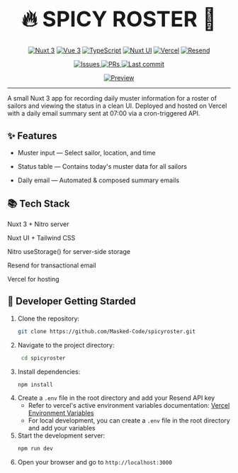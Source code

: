 <h1 align="center" style="font-size: 3rem;">🔥 SPICY ROSTER 📃</h1>

<p align="center">
  <a href="https://nuxt.com"><img alt="Nuxt 3" src="https://img.shields.io/badge/Nuxt-3-00DC82?logo=nuxt.js&logoColor=white"></a>
  <a href="https://vuejs.org/"><img alt="Vue 3" src="https://img.shields.io/badge/Vue-3-42b883?logo=vue.js&logoColor=white"></a>
  <a href="https://www.typescriptlang.org/"><img alt="TypeScript" src="https://img.shields.io/badge/TypeScript-5-3178C6?logo=typescript&logoColor=white"></a>
  <a href="https://ui.nuxt.com/"><img alt="Nuxt UI" src="https://img.shields.io/badge/Nuxt%20UI-%20-0EA5E9?logo=tailwindcss&logoColor=white"></a>
  <a href="https://vercel.com/"><img alt="Vercel" src="https://img.shields.io/badge/Deploy-Vercel-000000?logo=vercel&logoColor=white"></a>
  <a href="https://resend.com/"><img alt="Resend" src="https://img.shields.io/badge/Email-Resend-FF4A4A?logo=resend&logoColor=white"></a>
</p>

<p align="center">
  <a href="https://github.com/Masked-Code/spicyroster/issues">
    <img alt="Issues" src="https://img.shields.io/github/issues/Masked-Code/spicyroster">
  </a>
  <a href="https://github.com/Masked-Code/spicyroster/pulls">
    <img alt="PRs" src="https://img.shields.io/badge/PRs-welcome-brightgreen.svg">
  </a>
  <a href="https://github.com/Masked-Code/spicyroster/commits/main">
    <img alt="Last commit" src="https://img.shields.io/github/last-commit/Masked-Code/spicyroster">
  </a>
</p>

<p align="center">
  <a href="https://spicyroster.vercel.app/">
    <img alt="Preview" src="https://img.shields.io/badge/Preview-Live-000000?logo=vercel&logoColor=white">
  </a>
</p>

---

A small Nuxt 3 app for recording daily muster information for a roster of sailors and viewing the status in a clean UI. Deployed and hosted on Vercel with a daily email summary sent at 07:00 via a cron-triggered API.

## ✨ Features
- Muster input — Select sailor, location, and time

- Status table — Contains today's muster data for all sailors

- Daily email — Automated & composed summary emails

## 📚 Tech Stack
Nuxt 3 + Nitro server

Nuxt UI + Tailwind CSS

Nitro useStorage() for server-side storage

Resend for transactional email

Vercel for hosting

## 🚀 Developer Getting Starded
1. Clone the repository:
   ```bash
   git clone https://github.com/Masked-Code/spicyroster.git
   ```
2. Navigate to the project directory:
   ```bash
    cd spicyroster
    ```
3. Install dependencies:
    ```bash
    npm install
    ```
4. Create a `.env` file in the root directory and add your Resend API key
    - Refer to vercel's active environment variables documentation: [Vercel Environment Variables](https://vercel.com/docs/concepts/projects/environment-variables)
    - For local development, you can create a `.env` file in the root directory and add your variables
5. Start the development server:
    ```bash
    npm run dev
    ```
6. Open your browser and go to `http://localhost:3000`
